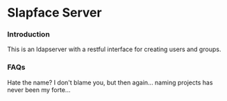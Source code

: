 Slapface Server
===============

### Introduction

This is an ldapserver with a restful interface for creating users and groups. 


### FAQs

Hate the name?  I don't blame you, but then again... naming projects has never been my forte...